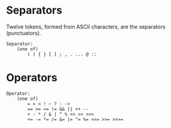 # Separators

Twelve tokens, formed from ASCII characters, are the separators (punctuators).
````
Separator:
    (one of)
        ( ) { } [ ] ; , . ... @ ::
````

# Operators

````
Operator:
    (one of)
        = > < ! ~ ? : ->
        == >= <= != && || ++ --
        + - * / & | ^ % << >> >>>
        += -= *= /= &= |= ^= %= <<= >>= >>>=
````
